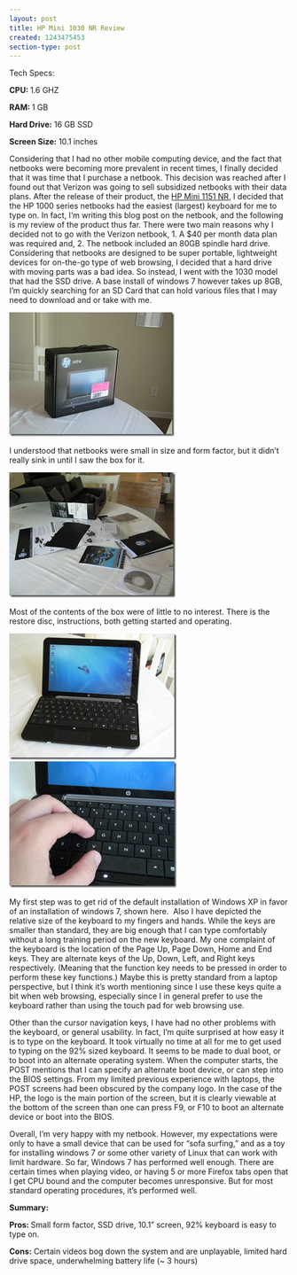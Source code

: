 ```yaml
---
layout: post
title: HP Mini 1030 NR Review
created: 1243475453
section-type: post
---
```

<p>Tech Specs:</p>  <p><strong>CPU: </strong>1.6 GHZ</p>  <p><strong>RAM: </strong>1 GB</p>  <p><strong>Hard Drive:</strong> 16 GB SSD</p>  <p><strong>Screen Size:</strong> 10.1 inches</p>    <p>Considering that I had no other mobile computing device, and the fact that netbooks were becoming more prevalent in recent times, I finally decided that it was time that I purchase a netbook. This decision was reached after I found out that Verizon was going to sell subsidized netbooks with their data plans. After the release of their product, the <a href="http://www.verizonwireless.com/b2c/store/controller?item=phoneFirst&amp;action=viewPhoneDetail&amp;selectedPhoneId=4707" target="_blank">HP Mini 1151 NR</a>, I decided that the HP 1000 series netbooks had the easiest (largest) keyboard for me to type on. In fact, I’m writing this blog post on the netbook, and the following is my review of the product thus far. There were two main reasons why I decided not to go with the Verizon netbook, 1. A $40 per month data plan was required and, 2. The netbook included an 80GB spindle hard drive. Considering that netbooks are designed to be super portable, lightweight devices for on-the-go type of web browsing, I decided that a hard drive with moving parts was a bad idea. So instead, I went with the 1030 model that had the SSD drive. A base install of windows 7 however takes up 8GB, I’m quickly searching for an SD Card that can hold various files that I may need to download and or take with me.</p>    <p><a href="img/HPMini%20004.jpg"  target="_blank"><img style="border-right-width: 0px; display: inline; border-top-width: 0px; border-bottom-width: 0px; border-left-width: 0px" title="HPMini 004" border="0" alt="HPMini 004" src="/img/HPMini%20004_thumb.jpg" width="298" height="224" /></a> </p>  <p>I understood that netbooks were small in size and form factor, but it didn’t really sink in until I saw the box for it. </p>  <p><a href="img/HPMini%20005.jpg"  target="_blank"><img style="border-right-width: 0px; display: inline; border-top-width: 0px; border-bottom-width: 0px; border-left-width: 0px" title="HPMini 005" border="0" alt="HPMini 005" src="/img/HPMini%20005_thumb.jpg" width="300" height="226" /></a> </p>  <p>Most of the contents of the box were of little to no interest. There is the restore disc, instructions, both getting started and operating. </p>  <p><a href="img/HPMini%20006.jpg" target="_blank"><img style="border-right-width: 0px; display: inline; border-top-width: 0px; border-bottom-width: 0px; border-left-width: 0px" title="HPMini 006" border="0" alt="HPMini 006" src="/img/HPMini%20006_thumb.jpg" width="302" height="228" /></a>&#160;&#160;&#160;&#160;&#160;&#160;&#160;&#160;&#160;&#160;&#160;&#160;&#160;&#160;&#160;&#160;&#160;&#160;&#160;&#160;&#160;&#160;&#160;&#160;&#160;&#160;&#160; <a href="img/HPMini%20007.jpg" target="_blank"><img style="border-right-width: 0px; display: inline; border-top-width: 0px; border-bottom-width: 0px; border-left-width: 0px" title="HPMini 007" border="0" alt="HPMini 007" src="/img/HPMini%20007_thumb.jpg" width="302" height="228" /></a></p>    <p>My first step was to get rid of the default installation of Windows XP in favor of an installation of windows 7, shown here.&#160; Also I have depicted the relative size of the keyboard to my fingers and hands. While the keys are smaller than standard, they are big enough that I can type comfortably without a long training period on the new keyboard. My one complaint of the keyboard is the location of the Page Up, Page Down, Home and End keys. They are alternate keys of the Up, Down, Left, and Right keys respectively. (Meaning that the function key needs to be pressed in order to perform these key functions.) Maybe this is pretty standard from a laptop perspective, but I think it’s worth mentioning since I use these keys quite a bit when web browsing, especially since I in general prefer to use the keyboard rather than using the touch pad for web browsing use.</p>  <p>Other than the cursor navigation keys, I have had no other problems with the keyboard, or general usability. In fact, I’m quite surprised at how easy it is to type on the keyboard. It took virtually no time at all for me to get used to typing on the 92% sized keyboard. It seems to be made to dual boot, or to boot into an alternate operating system. When the computer starts, the POST mentions that I can specify an alternate boot device, or can step into the BIOS settings. From my limited previous experience with laptops, the POST screens had been obscured by the company logo. In the case of the HP, the logo is the main portion of the screen, but it is clearly viewable at the bottom of the screen than one can press F9, or F10 to boot an alternate device or boot into the BIOS. </p>  <p>Overall, I’m very happy with my netbook. However, my expectations were only to have a small device that can be used for “sofa surfing,” and as a toy for installing windows 7 or some other variety of Linux that can work with limit hardware. So far, Windows 7 has performed well enough. There are certain times when playing video, or having 5 or more Firefox tabs open that I get CPU bound and the computer becomes unresponsive. But for most standard operating procedures, it’s performed well. </p>  <p><strong>Summary:</strong></p>  <p><strong>Pros: </strong>Small form factor, SSD drive, 10.1” screen, 92% keyboard is easy to type on.</p>  <p><strong>Cons:</strong> Certain videos bog down the system and are unplayable, limited hard drive space, underwhelming battery life (~ 3 hours)</p>
